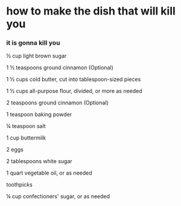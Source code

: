 # how to make the dish that will kill you
### it is gonna kill you
½ cup light brown sugar

1 ½ teaspoons ground cinnamon (Optional)

1 ½ cups cold butter, cut into tablespoon-sized pieces

1 ½ cups all-purpose flour, divided, or more as needed

2 teaspoons ground cinnamon (Optional)

1 teaspoon baking powder

¼ teaspoon salt

1 cup buttermilk

2 eggs

2 tablespoons white sugar

1 quart vegetable oil, or as needed

toothpicks

¼ cup confectioners' sugar, or as needed